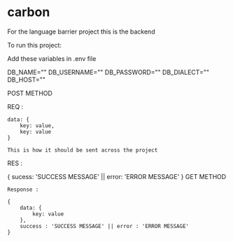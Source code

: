 # carbon
For the language barrier project this is the backend

To run this project:

Add these variables in .env file

DB_NAME=""
DB_USERNAME=""
DB_PASSWORD=""
DB_DIALECT=""
DB_HOST=""

POST METHOD

 REQ :

    data: {
        key: value,
        key: value
    }

    This is how it should be sent across the project

 RES :

   {
       sucess: 'SUCCESS MESSAGE' || error: 'ERROR MESSAGE'
   }
GET METHOD
 
    Response :

    {
        data: {
            key: value
        },
        success : 'SUCCESS MESSAGE' || error : 'ERROR MESSAGE'
    }